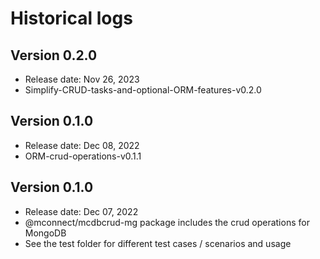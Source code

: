 # Historical logs

## Version 0.2.0

- Release date: Nov 26, 2023
- Simplify-CRUD-tasks-and-optional-ORM-features-v0.2.0

## Version 0.1.0

- Release date: Dec 08, 2022
- ORM-crud-operations-v0.1.1

## Version 0.1.0

- Release date: Dec 07, 2022
- @mconnect/mcdbcrud-mg package includes the crud operations for MongoDB
- See the test folder for different test cases / scenarios and usage

